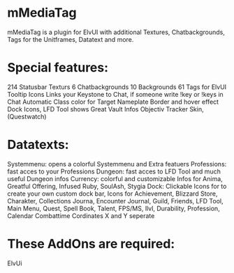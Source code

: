 # mMediaTag
mMediaTag is a plugin for ElvUI with additional Textures, Chatbackgrounds, Tags for the Unitframes, Datatext and more.

# Special features:
214 Statusbar Texturs
6 Chatbackgrounds
10 Backgrounds
61 Tags for ElvUI
Tooltip Icons
Links your Keystone to Chat, if someone write !key or !keys in Chat
Automatic Class color for Target Nameplate Border and hover effect
Dock Icons, LFD Tool shows Great Vault Infos
Objectiv Tracker Skin, (Questwatch)

# Datatexts:
Systemmenu: opens a colorful Systemmenu and Extra featuers
Professions: fast acces to your Professions
Dungeon: fast acces to LFD Tool and much useful Dungeon infos
Currency: colorful and customizable Infos for Anima, Greatful Offering, Infused Ruby, SoulAsh, Stygia
Dock: Clickable Icons for to create your own custom dock bar, Icons for Achievement, Blizzard Store, Charakter, Collections Journa, Encounter Journal, Guild, Friends, LFD Tool, Main Menu, Quest, Spell Book, Talent, FPS/MS, Ilvl, Durability, Profession, Calendar
Combattime
Cordinates X and Y seperate

# These AddOns are required:
ElvUi